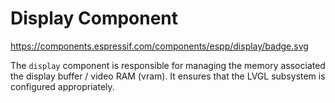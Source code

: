 # Display Component

https://components.espressif.com/components/espp/display/badge.svg

The `display` component is responsible for managing the memory associated the
display buffer / video RAM (vram). It ensures that the LVGL subsystem is
configured appropriately.
